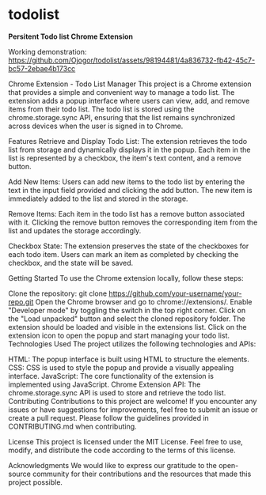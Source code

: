 # todolist
**Persitent Todo list Chrome Extension**


Working demonstration:
https://github.com/Ojogor/todolist/assets/98194481/4a836732-fb42-45c7-bc57-2ebae4b173cc








Chrome Extension - Todo List Manager
This project is a Chrome extension that provides a simple and convenient way to manage a todo list. The extension adds a popup interface where users can view, add, and remove items from their todo list. The todo list is stored using the chrome.storage.sync API, ensuring that the list remains synchronized across devices when the user is signed in to Chrome.

Features
Retrieve and Display Todo List: The extension retrieves the todo list from storage and dynamically displays it in the popup. Each item in the list is represented by a checkbox, the item's text content, and a remove button.

Add New Items: Users can add new items to the todo list by entering the text in the input field provided and clicking the add button. The new item is immediately added to the list and stored in the storage.

Remove Items: Each item in the todo list has a remove button associated with it. Clicking the remove button removes the corresponding item from the list and updates the storage accordingly.

Checkbox State: The extension preserves the state of the checkboxes for each todo item. Users can mark an item as completed by checking the checkbox, and the state will be saved.

Getting Started
To use the Chrome extension locally, follow these steps:

Clone the repository: git clone https://github.com/your-username/your-repo.git
Open the Chrome browser and go to chrome://extensions/.
Enable "Developer mode" by toggling the switch in the top right corner.
Click on the "Load unpacked" button and select the cloned repository folder.
The extension should be loaded and visible in the extensions list.
Click on the extension icon to open the popup and start managing your todo list.
Technologies Used
The project utilizes the following technologies and APIs:

HTML: The popup interface is built using HTML to structure the elements.
CSS: CSS is used to style the popup and provide a visually appealing interface.
JavaScript: The core functionality of the extension is implemented using JavaScript.
Chrome Extension API: The chrome.storage.sync API is used to store and retrieve the todo list.
Contributing
Contributions to this project are welcome! If you encounter any issues or have suggestions for improvements, feel free to submit an issue or create a pull request. Please follow the guidelines provided in CONTRIBUTING.md when contributing.

License
This project is licensed under the MIT License. Feel free to use, modify, and distribute the code according to the terms of this license.

Acknowledgments
We would like to express our gratitude to the open-source community for their contributions and the resources that made this project possible.
